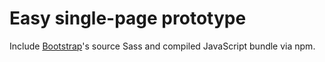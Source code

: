 # Easy single-page prototype

Include [Bootstrap](https://getbootstrap.com)'s source Sass and compiled JavaScript bundle via npm. 
